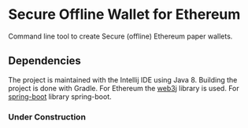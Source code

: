 # Secure Offline Wallet for Ethereum
Command line tool to create Secure (offline) Ethereum paper wallets.

## Dependencies

The project is maintained with the Intellij IDE using Java 8. Building the project is done with Gradle. 
For Ethereum the [web3j](https://web3j.github.io/web3j/) library is used. 
For [spring-boot](https://projects.spring.io/spring-boot/) library spring-boot.

### Under Construction